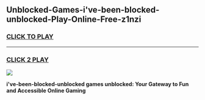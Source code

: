 
## Unblocked-Games-i've-been-blocked-unblocked-Play-Online-Free-z1nzi
<h3>
<a href="https://premium76.site?title=i've-been-blocked-unblocked&ref=26A">CLICK TO PLAY</a></h3>
<hr>

<h3>
<a href="https://premium76.site?title=i've-been-blocked-unblocked&ref=26A">CLICK 2 PLAY</a>
  
</h3>

<a href="https://premium76.site?title=i've-been-blocked-unblocked&ref=26A"><img src="https://clearcache.store/games.png"></a>


**i've-been-blocked-unblocked games unblocked: Your Gateway to Fun and Accessible Online Gaming**
